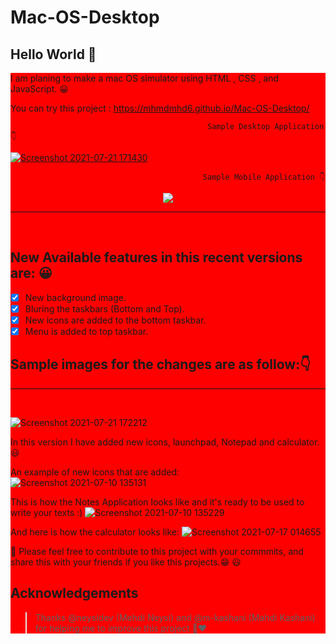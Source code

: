 # Mac-OS-Desktop

## Hello World 👋
<div width="100px" height="20px" style="background: red;">
I am planing to make a mac OS simulator using HTML , CSS , and JavaScript. 😀

You can try this project :
https://mhmdmhd6.github.io/Mac-OS-Desktop/

                                                Sample Desktop Application 👇
[![Screenshot 2021-07-21 171430](https://user-images.githubusercontent.com/79286306/126490523-b1071cef-094a-4b94-97c8-1dab44671ce2.jpg)](https://mhmdmhd6.github.io/Mac-OS-Desktop/)       

                                               Sample Mobile Application 👇
                                           
<p align="center">
  <img src="https://user-images.githubusercontent.com/79286306/126490693-326fa6dd-a431-461d-8e06-45c9d164b868.jpg">
</p>
                                      



<hr> <br>

## New Available features in this recent versions are: 😀

- [x] New background image.
- [x] Bluring the taskbars (Bottom and Top).
- [x] New icons are added to the bottom taskbar.
- [x] Menu is added to top taskbar.

## Sample images for the changes are as follow:👇

<hr> <br>

![Screenshot 2021-07-21 172212](https://user-images.githubusercontent.com/79286306/126491557-29f1c995-81c1-49a2-8942-07e6312630c9.jpg)


In this version I have added new icons, launchpad, Notepad and calculator. 😃

An example of new icons that are added:<br>
![Screenshot 2021-07-10 135131](https://user-images.githubusercontent.com/79286306/125158490-d3c98a00-e186-11eb-82d1-25402eb44919.jpg)

This is how the Notes Application looks like and it's ready to be used to write your texts :)
![Screenshot 2021-07-10 135229](https://user-images.githubusercontent.com/79286306/125158498-de841f00-e186-11eb-9881-74ef26db5216.jpg)

And here is how the calculator looks like:
![Screenshot 2021-07-17 014655](https://user-images.githubusercontent.com/79286306/126010643-5e600224-4176-46b4-8e25-077aaf0a8e81.jpg)

📌 Please feel free to contribute to this project with your commmits, and share this with your friends if you like this projects.😁 😃

<!-- ACKNOWLEDGEMENTS -->

## Acknowledgements

> Thanks @neysidev (Mehdi Neysi) and @m-kashani (Mahdi Kashani) for helping me to improve this project 🙏❤


